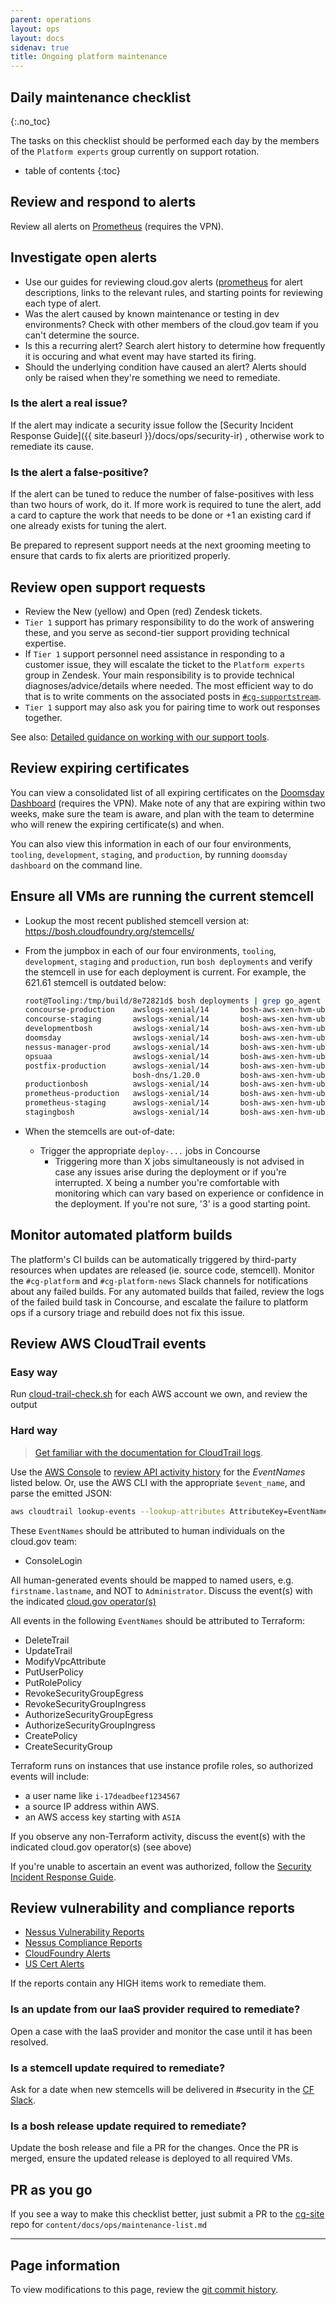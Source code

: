 ```yaml
---
parent: operations
layout: ops
layout: docs
sidenav: true
title: Ongoing platform maintenance
---
```



## Daily maintenance checklist
{:.no_toc}

The tasks on this checklist should be performed each day by the members of the `Platform experts` group currently on support rotation.

- table of contents
{:toc}

## Review and respond to alerts

Review all alerts on [Prometheus](https://prometheus.fr.cloud.gov/alerts) (requires the VPN).

## Investigate open alerts

- Use our guides for reviewing cloud.gov alerts ([prometheus](https://github.com/cloud-gov/cg-deploy-prometheus/tree/master/bosh) for alert descriptions, links to the relevant rules, and starting points for reviewing each type of alert.
- Was the alert caused by known maintenance or testing in dev environments? Check with other members of the cloud.gov team if you can't determine the source.
- Is this a recurring alert? Search alert history to determine how frequently it is occuring and what event may have started its firing.
- Should the underlying condition have caused an alert? Alerts should only be raised when they're something we need to remediate.

### Is the alert a real issue?

If the alert may indicate a security issue follow the
[Security Incident Response Guide]({{ site.baseurl }}/docs/ops/security-ir)
, otherwise work to remediate its cause.

### Is the alert a false-positive?

If the alert can be tuned to reduce the number of false-positives with less than
two hours of work, do it.  If more work is required to tune the alert, add a card
to capture the work that needs to be done or +1 an existing card if one already
exists for tuning the alert.

Be prepared to represent support needs at the next grooming meeting to ensure
that cards to fix alerts are prioritized properly.

## Review open support requests

- Review the New (yellow) and Open (red) Zendesk tickets.
- `Tier 1` support has primary responsibility to do the work of answering these, and
you serve as second-tier support providing technical expertise.
- If `Tier 1` support personnel need assistance in responding to a customer issue, they will escalate the ticket to the `Platform experts` group in Zendesk. Your main responsibility is to provide technical
diagnoses/advice/details where needed. The most efficient way to do that is to write comments on the
associated posts in [`#cg-supportstream`](https://gsa-tts.slack.com/messages/cg-supportstream).
- `Tier 1` support may also ask you for pairing time to work out responses
together.

See also: [Detailed guidance on working with our support tools](https://docs.google.com/document/d/1QXZvcUl-6gtI7jEQObXV9FyiIpJC-Fx1R7RzB0C6PHM/edit#heading=h.80zn694rriw3).

## Review expiring certificates

You can view a consolidated list of all expiring certificates on the [Doomsday Dashboard](https://doomsday.fr.cloud.gov/) (requires the VPN). Make note of any that are expiring within two weeks, make sure the team is aware, and plan with the team to
determine who will renew the expiring certificate(s) and when.

You can also view this information in each of our four environments, `tooling`, `development`, `staging`, and `production`, by running `doomsday dashboard` on the command line.

## Ensure all VMs are running the current stemcell

- Lookup the most recent published stemcell version at: <https://bosh.cloudfoundry.org/stemcells/>

- From the jumpbox in each of our four environments, `tooling`, `development`,
  `staging` and `production`, run `bosh deployments` and verify the stemcell in
  use for each deployment is current. For example, the 621.61 stemcell is
  outdated below:

  ```sh
  root@Tooling:/tmp/build/8e72821d$ bosh deployments | grep go_agent
  concourse-production    awslogs-xenial/14       bosh-aws-xen-hvm-ubuntu-xenial-go_agent/621.64  -
  concourse-staging       awslogs-xenial/14       bosh-aws-xen-hvm-ubuntu-xenial-go_agent/621.64  -
  developmentbosh         awslogs-xenial/14       bosh-aws-xen-hvm-ubuntu-xenial-go_agent/621.64  -
  doomsday                awslogs-xenial/14       bosh-aws-xen-hvm-ubuntu-xenial-go_agent/621.64  -
  nessus-manager-prod     awslogs-xenial/14       bosh-aws-xen-hvm-ubuntu-xenial-go_agent/621.64  -
  opsuaa                  awslogs-xenial/14       bosh-aws-xen-hvm-ubuntu-xenial-go_agent/621.64  -
  postfix-production      awslogs-xenial/14       bosh-aws-xen-hvm-ubuntu-xenial-go_agent/621.61  -
                          bosh-dns/1.20.0         bosh-aws-xen-hvm-ubuntu-xenial-go_agent/621.64
  productionbosh          awslogs-xenial/14       bosh-aws-xen-hvm-ubuntu-xenial-go_agent/621.64  -
  prometheus-production   awslogs-xenial/14       bosh-aws-xen-hvm-ubuntu-xenial-go_agent/621.64  -
  prometheus-staging      awslogs-xenial/14       bosh-aws-xen-hvm-ubuntu-xenial-go_agent/621.64  -
  stagingbosh             awslogs-xenial/14       bosh-aws-xen-hvm-ubuntu-xenial-go_agent/621.64  -
  ```

- When the stemcells are out-of-date:
  - Trigger the appropriate `deploy-...` jobs in Concourse
    - Triggering more than X jobs simultaneously is not advised in case any
      issues arise during the deployment or if you're interrupted. X being a
      number you're comfortable with monitoring which can vary based on
      experience or confidence in the deployment.  If you're not sure, '3' is a
      good starting point.

## Monitor automated platform builds

The platform's CI builds can be automatically triggered by third-party resources when updates are released (ie. source code, stemcell). Monitor the `#cg-platform` and `#cg-platform-news` Slack channels for notifications about any failed builds. For any automated builds that failed, review the logs of the failed build task in Concourse, and escalate the failure to platform ops if a cursory triage and rebuild does not fix this issue.

## Review AWS CloudTrail events

### Easy way

Run [cloud-trail-check.sh](https://github.com/cloud-gov/cg-scripts/blob/master/cloudtrail-check.sh) for each AWS account we own,
and review the output

### Hard way

> [Get familiar with the documentation for CloudTrail logs](http://docs.aws.amazon.com/IAM/latest/UserGuide/cloudtrail-integration.html).

Use the [AWS Console](http://docs.aws.amazon.com/govcloud-us/latest/UserGuide/govcloud-console.html)
to [review API activity history](http://docs.aws.amazon.com/awscloudtrail/latest/userguide/view-cloudtrail-events-console.html)
for the _EventNames_ listed below.
Or, use the AWS CLI with the appropriate `$event_name`, and parse the emitted JSON:

```sh
aws cloudtrail lookup-events --lookup-attributes AttributeKey=EventName,AttributeValue=$event_name
```

These `EventNames` should be attributed to human individuals on the cloud.gov team:

- ConsoleLogin

All human-generated events should be mapped to named users, e.g. `firstname.lastname`, and NOT to `Administrator`.
Discuss the event(s) with the indicated [cloud.gov operator(s)](https://docs.google.com/spreadsheets/d/1mW3tphZ98ExmMxLHPogSpTq8DzYr5Oh8_SHnOTvjRWM/edit)

All events in the following `EventNames` should be attributed to Terraform:

- DeleteTrail
- UpdateTrail
- ModifyVpcAttribute
- PutUserPolicy
- PutRolePolicy
- RevokeSecurityGroupEgress
- RevokeSecurityGroupIngress
- AuthorizeSecurityGroupEgress
- AuthorizeSecurityGroupIngress
- CreatePolicy
- CreateSecurityGroup

Terraform runs on instances that use instance profile roles, so authorized events will include:

- a user name like `i-17deadbeef1234567`
- a source IP address within AWS.
- an AWS access key starting with `ASIA`

If you observe any non-Terraform activity, discuss the event(s) with the
indicated cloud.gov operator(s) (see above)

If you're unable to ascertain an event was authorized, follow the
[Security Incident Response Guide]({{site.baseurl}}/docs/ops/security-ir).

## Review vulnerability and compliance reports

- [Nessus Vulnerability Reports](https://nessus.fr.cloud.gov/)
- [Nessus Compliance Reports](https://nessus.fr.cloud.gov/)
- [CloudFoundry Alerts](https://www.cloudfoundry.org/category/security/)
- [US Cert Alerts](https://www.us-cert.gov/ncas/alerts)

If the reports contain any HIGH items work to remediate them.

### Is an update from our IaaS provider required to remediate?

Open a case with the IaaS provider and monitor the case until it has been
resolved.

### Is a stemcell update required to remediate?

Ask for a date when new stemcells will be delivered in #security in the
[CF Slack](https://cloudfoundry.slack.com/).

### Is a bosh release update required to remediate?

Update the bosh release and file a PR for the changes.  Once the PR is merged,
ensure the updated release is deployed to all required VMs.

## PR as you go

If you see a way to make this checklist better, just submit a PR to the
[cg-site](https://github.com/cloud-gov/cg-site) repo for `content/docs/ops/maintenance-list.md`

---

## Page information

To view modifications to this page, review the [git commit history](https://github.com/cloud-gov/cg-site/commits/master/_docs/ops/maintenance-list.md).
